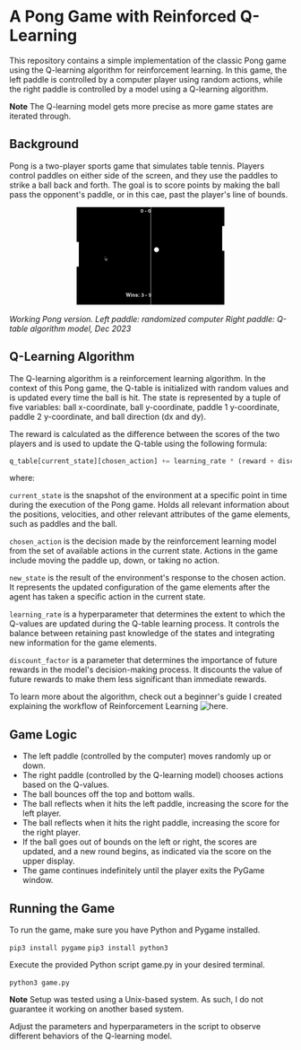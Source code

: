# A Pong Game with Reinforced Q-Learning

This repository contains a simple implementation of the classic Pong game using the Q-learning algorithm for reinforcement learning. In this game, the left paddle is controlled by a computer player using random actions, while the right paddle is controlled by a model using a Q-learning algorithm.

**Note** The Q-learning model gets more precise as more game states are iterated through.

## Background

Pong is a two-player sports game that simulates table tennis. Players control paddles on either side of the screen, and they use the paddles to strike a ball back and forth. The goal is to score points by making the ball pass the opponent's paddle, or in this cae, past the player's line of bounds.
<p align="center">
  <img src="https://github.com/pmoraless/pong-reinforced/blob/29fa1631bae724e1b1ebee99d924c88e0eda0179/docs/pong.gif"/>
</p>
<p>
    <em>Working Pong version. Left paddle: randomized computer Right paddle: Q-table algorithm model, Dec 2023 </em>
</p>

## Q-Learning Algorithm

The Q-learning algorithm is a reinforcement learning algorithm. In the context of this Pong game, the Q-table is initialized with random values and is updated every time the ball is hit. The state is represented by a tuple of five variables: ball x-coordinate, ball y-coordinate, paddle 1 y-coordinate, paddle 2 y-coordinate, and ball direction (dx and dy).

The reward is calculated as the difference between the scores of the two players and is used to update the Q-table using the following formula:

```python
q_table[current_state][chosen_action] += learning_rate * (reward + discount_factor * max(q_table[new_state]) - q_table[current_state][chosen_action])
```

where:

`current_state` is the snapshot of the environment at a specific point in time during the execution of the Pong game. Holds all relevant information about the positions, velocities, and other relevant attributes of the game elements, such as paddles and the ball.

`chosen_action` is the decision made by the reinforcement learning model from the set of available actions in the current state. Actions in the game include moving the paddle up, down, or taking no action.

`new_state` is the result of the environment's response to the chosen action. It represents the updated configuration of the game elements after the agent has taken a specific action in the current state.

`learning_rate` is a hyperparameter that determines the extent to which the Q-values are updated during the Q-table learning process. It controls the balance between retaining past knowledge of the states and integrating new information for the game elements.

`discount_factor` is a parameter that determines the importance of future rewards in the model's decision-making process. It discounts the value of future rewards to make them less significant than immediate rewards.

To learn more about the algorithm, check out a beginner's guide I created explaining the workflow of Reinforcement Learning ![here](https://docs.google.com/document/d/1BPWzRBq3j-pxcDQ8rm_Od16EOWAEmWp5cwGGYR77RYI/edit?usp=sharing).

## Game Logic

- The left paddle (controlled by the computer) moves randomly up or down.
- The right paddle (controlled by the Q-learning model) chooses actions based on the Q-values.
- The ball bounces off the top and bottom walls.
- The ball reflects when it hits the left paddle, increasing the score for the left player.
- The ball reflects when it hits the right paddle, increasing the score for the right player.
- If the ball goes out of bounds on the left or right, the scores are updated, and a new round begins, as indicated via the score on the upper display.
- The game continues indefinitely until the player exits the PyGame window.

## Running the Game

To run the game, make sure you have Python and Pygame installed. 

```pip3 install pygame```
```pip3 install python3```
 
Execute the provided Python script game.py in your desired terminal. 

```python3 game.py```

**Note** Setup was tested using a Unix-based system. As such, I do not guarantee it working on another based system. 

Adjust the parameters and hyperparameters in the script to observe different behaviors of the Q-learning model.